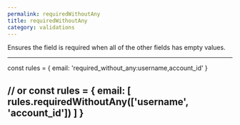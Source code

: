```yaml
---
permalink: requiredWithoutAny
title: requiredWithoutAny
category: validations
---
```


Ensures the field is required when all of the other fields has empty values.
 
----
const rules = {
  email: 'required_without_any:username,account_id'
}
 
// or
const rules = {
  email: [
    rules.requiredWithoutAny(['username', 'account_id'])
  ]
}
----